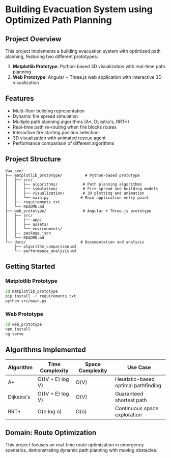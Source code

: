 # Building Evacuation System using Optimized Path Planning

## Project Overview

This project implements a building evacuation system with optimized path planning, featuring two different prototypes:

1. **Matplotlib Prototype**: Python-based 3D visualization with real-time path planning
2. **Web Prototype**: Angular + Three.js web application with interactive 3D visualization

## Features

- Multi-floor building representation
- Dynamic fire spread simulation
- Multiple path planning algorithms (A*, Dijkstra's, RRT*)
- Real-time path re-routing when fire blocks routes
- Interactive fire starting position selection
- 3D visualization with animated rescue agent
- Performance comparison of different algorithms

## Project Structure

```
daa_see/
├── matplotlib_prototype/          # Python-based prototype
│   ├── src/
│   │   ├── algorithms/           # Path planning algorithms
│   │   ├── simulation/           # Fire spread and building models
│   │   ├── visualization/        # 3D plotting and animation
│   │   └── main.py              # Main application entry point
│   ├── requirements.txt
│   └── README.md
├── web_prototype/                # Angular + Three.js prototype
│   ├── src/
│   │   ├── app/
│   │   ├── assets/
│   │   └── environments/
│   ├── package.json
│   └── README.md
└── docs/                        # Documentation and analysis
    ├── algorithm_comparison.md
    └── performance_analysis.md
```

## Getting Started

### Matplotlib Prototype
```bash
cd matplotlib_prototype
pip install -r requirements.txt
python src/main.py
```

### Web Prototype
```bash
cd web_prototype
npm install
ng serve
```

## Algorithms Implemented

| Algorithm | Time Complexity | Space Complexity | Use Case |
|-----------|----------------|------------------|----------|
| A* | O((V + E) log V) | O(V) | Heuristic-based optimal pathfinding |
| Dijkstra's | O((V + E) log V) | O(V) | Guaranteed shortest path |
| RRT* | O(n log n) | O(n) | Continuous space exploration |

## Domain: Route Optimization

This project focuses on real-time route optimization in emergency scenarios, demonstrating dynamic path planning with moving obstacles.
